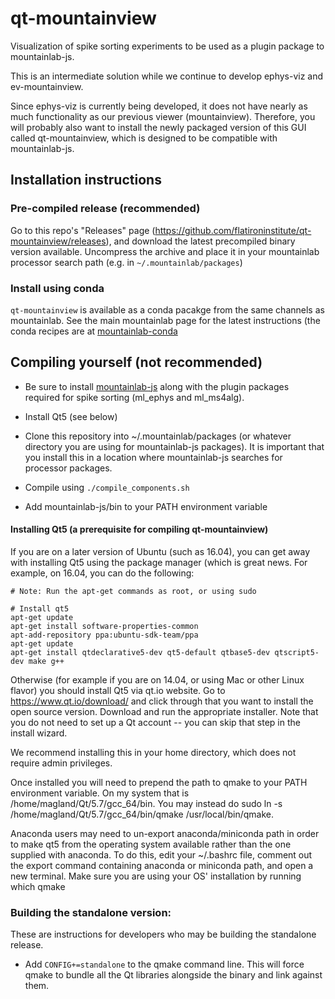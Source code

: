 # qt-mountainview

Visualization of spike sorting experiments to be used as a plugin package to mountainlab-js.

This is an intermediate solution while we continue to develop ephys-viz and ev-mountainview.

Since ephys-viz is currently being developed, it does not have nearly as much functionality as our previous viewer (mountainview). Therefore, you will probably also want to install the newly packaged version of this GUI called qt-mountainview, which is designed to be compatible with mountainlab-js.

## Installation instructions

### Pre-compiled release (recommended)

Go to this repo's "Releases" page (https://github.com/flatironinstitute/qt-mountainview/releases), and download the latest precompiled binary version available. Uncompress the archive and place it in your mountainlab processor search path (e.g. in `~/.mountainlab/packages`)

### Install using conda

`qt-mountainview` is available as a conda pacakge from the same channels as mountainlab. See the main mountainlab page for the latest instructions (the conda recipes are at [mountainlab-conda](https://github.com/flatironinstitute/mountainlab-conda)

## Compiling yourself (not recommended)

* Be sure to install [mountainlab-js](https://github.com/flatironinstitute/mountainlab-js) along with the plugin packages required for spike sorting (ml_ephys and ml_ms4alg).

* Install Qt5 (see below)

* Clone this repository into ~/.mountainlab/packages (or whatever directory you are using for mountainlab-js packages). It is important that you install this in a location where mountainlab-js searches for processor packages.

* Compile using `./compile_components.sh`

* Add mountainlab-js/bin to your PATH environment variable

#### Installing Qt5 (a prerequisite for compiling qt-mountainview)

If you are on a later version of Ubuntu (such as 16.04), you can get away with installing Qt5 using the package manager (which is great news. For example, on 16.04, you can do the following:

```
# Note: Run the apt-get commands as root, or using sudo

# Install qt5
apt-get update
apt-get install software-properties-common
apt-add-repository ppa:ubuntu-sdk-team/ppa
apt-get update
apt-get install qtdeclarative5-dev qt5-default qtbase5-dev qtscript5-dev make g++
```

Otherwise (for example if you are on 14.04, or using Mac or other Linux flavor) you should install Qt5 via qt.io website. Go to https://www.qt.io/download/ and click through that you want to install the open source version. Download and run the appropriate installer. Note that you do not need to set up a Qt account -- you can skip that step in the install wizard.

We recommend installing this in your home directory, which does not require admin privileges.

Once installed you will need to prepend the path to qmake to your PATH environment variable. On my system that is /home/magland/Qt/5.7/gcc_64/bin. You may instead do sudo ln -s /home/magland/Qt/5.7/gcc_64/bin/qmake /usr/local/bin/qmake.

Anaconda users may need to un-export anaconda/miniconda path in order to make qt5 from the operating system available rather than the one supplied with anaconda. To do this, edit your ~/.bashrc file, comment out the export command containing anaconda or miniconda path, and open a new terminal. Make sure you are using your OS' installation by running which qmake

### Building the standalone version:

These are instructions for developers who may be building the standalone release. 

* Add `CONFIG+=standalone` to the qmake command line. This will force qmake to bundle all the Qt libraries alongside the binary and link against them.
